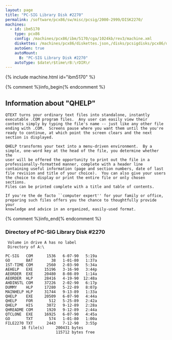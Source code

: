```yaml
---
layout: page
title: "PC-SIG Library Disk #2270"
permalink: /software/pcx86/sw/misc/pcsig/2000-2999/DISK2270/
machines:
  - id: ibm5170
    type: pcx86
    config: /machines/pcx86/ibm/5170/cga/1024kb/rev3/machine.xml
    diskettes: /machines/pcx86/diskettes.json,/disks/pcsigdisks/pcx86/diskettes.json
    autoGen: true
    autoMount:
      B: "PC-SIG Library Disk #2270"
    autoType: $date\r$time\rB:\rDIR\r
---
```


{% include machine.html id="ibm5170" %}

{% comment %}info_begin{% endcomment %}

## Information about "QHELP"

    QTEXT turns your ordinary text files into standalone, instantly
    executable .COM program files.  Any user can easily view their
    contents simply by typing the file's name -- just like any other file
    ending with .COM.  Screens pause where you want them until the you're
    ready to continue, at which point the screen clears and the next
    section is displayed.
    
    QHELP transforms your text into a menu-driven environment.  By a
    simple, one-word key at the head of the file, you determine whether the
    user will be offered the opportunity to print out the file in a
    professionally-formatted manner, complete with a header line
    containing useful information (page and section numbers, date of last
    file revision and title of your choice).  You can also give your users
    the choice to display or print the entire file or only chosen sections.
    Files can be printed complete with a title and table of contents.
    
    If you're the de facto ``computer expert'' for your family or office,
    preparing such files offers you the chance to thoughtfully provide your
    knowledge and advice in an organized, easily-used format.
{% comment %}info_end{% endcomment %}


### Directory of PC-SIG Library Disk #2270

     Volume in drive A has no label
     Directory of A:\

    PC-SIG   COM      1536   6-07-90   5:19a
    GO       BAT        38   1-01-80   1:37a
    1ST-TIME COM      2560   2-03-90   5:34a
    AEHELP   EXE     15196   3-16-90   3:44p
    AEORDER  EXE     20480   8-08-89   1:14a
    AEORDER  HLP     28416   4-19-90  12:48a
    AHDINSTL COM     37226   2-02-90   6:17p
    DUMMY    HLP     17280   5-22-89   8:07p
    MAINHELP HLP     31744   9-13-89   1:33a
    QHELP    EXE     20509   6-07-90   4:44a
    QHELP    FOR       512   5-25-89   2:42a
    QHELP    HIS      3072   9-12-89   2:28a
    QHREADME COM      1920   9-12-89   2:44a
    QTCLONE  EXE     16925   6-07-90   4:45a
    GO       TXT       574   1-01-80   1:00a
    FILE2270 TXT      2443   7-12-90   3:55p
           16 file(s)     200431 bytes
                          115712 bytes free
